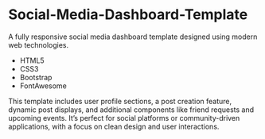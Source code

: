 # Social-Media-Dashboard-Template
A fully responsive social media dashboard template designed using modern web technologies. 
 - HTML5
 - CSS3
 - Bootstrap
 - FontAwesome

This template includes user profile sections, a post creation feature, dynamic post displays, and additional components like friend requests and upcoming events. It’s perfect for social platforms or community-driven applications, with a focus on clean design and user interactions.
